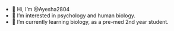 - 👋 Hi, I’m @Ayesha2804
- 👀 I’m interested in psychology and human biology.
- 🌱 I’m currently learning biology, as a pre-med 2nd year student.


<!---
Ayesha2804/Ayesha2804 is a ✨ special ✨ repository because its `README.md` (this file) appears on your GitHub profile.
You can click the Preview link to take a look at your changes.
--->
